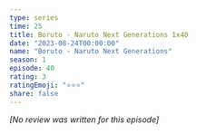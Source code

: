 ```yaml
---
type: series
time: 25
title: Boruto - Naruto Next Generations 1x40
date: "2023-08-24T00:00:00"
name: "Boruto - Naruto Next Generations"
season: 1
episode: 40
rating: 3
ratingEmoji: "⭐️⭐️⭐️"
share: false
---
```


_[No review was written for this episode]_
